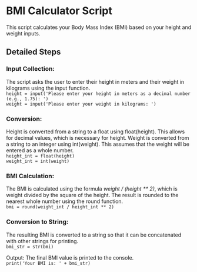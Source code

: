 # BMI Calculator Script

This script calculates your Body Mass Index (BMI) based on your height and weight inputs.

## Detailed Steps

### Input Collection:
The script asks the user to enter their height in meters and their weight in kilograms using the input function.  
`height = input('Please enter your height in meters as a decimal number (e.g., 1.75): ')`  
`weight = input('Please enter your weight in kilograms: ')`

### Conversion:
Height is converted from a string to a float using float(height). This allows for decimal values, which is necessary for height.
Weight is converted from a string to an integer using int(weight). This assumes that the weight will be entered as a whole number.  
`height_int = float(height)`  
`weight_int = int(weight)`

### BMI Calculation:
The BMI is calculated using the formula _weight / (height ** 2)_, which is weight divided by the square of the height.
The result is rounded to the nearest whole number using the round function.  
`bmi = round(weight_int / height_int ** 2)`

### Conversion to String:
The resulting BMI is converted to a string so that it can be concatenated with other strings for printing.  
`bmi_str = str(bmi)`

Output:
The final BMI value is printed to the console.  
`print('Your BMI is: ' + bmi_str)`
